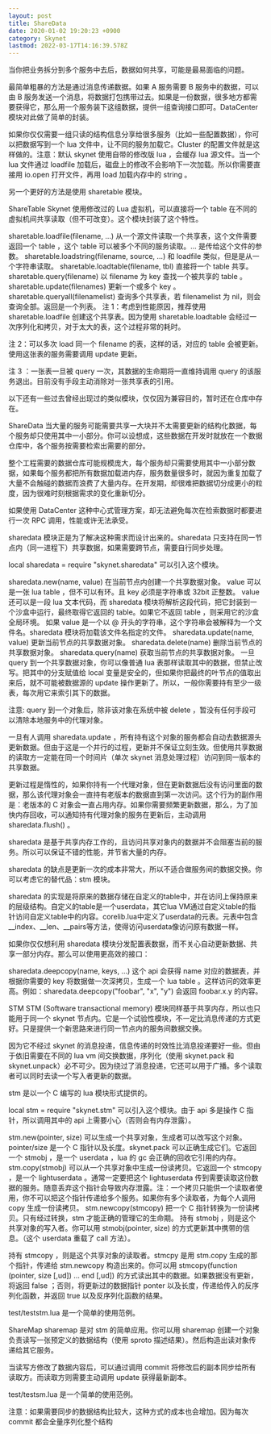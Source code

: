 ```yaml
---
layout: post
title: ShareData
date: 2020-01-02 19:20:23 +0900
category: Skynet
lastmod: 2022-03-17T14:16:39.578Z
---
```


当你把业务拆分到多个服务中去后，数据如何共享，可能是最易面临的问题。

最简单粗暴的方法是通过消息传递数据。如果 A 服务需要 B 服务中的数据，可以由 B 服务发送一个消息，将数据打包携带过去。如果是一份数据，很多地方都需要获得它，那么用一个服务装下这组数据，提供一组查询接口即可。DataCenter 模块对此做了简单的封装。

如果你仅仅需要一组只读的结构信息分享给很多服务（比如一些配置数据），你可以把数据写到一个 lua 文件中，让不同的服务加载它。Cluster 的配置文件就是这样做的。注意：默认 skynet 使用自带的修改版 lua ，会缓存 lua 源文件。当一个 lua 文件通过 loadfile 加载后，磁盘上的修改不会影响下一次加载。所以你需要直接用 io.open 打开文件，再用 load 加载内存中的 string 。

另一个更好的方法是使用 sharetable 模块。

ShareTable
Skynet 使用修改过的 Lua 虚拟机，可以直接将一个 table 在不同的虚拟机间共享读取（但不可改变）。这个模块封装了这个特性。

sharetable.loadfile(filename, ...) 从一个源文件读取一个共享表，这个文件需要返回一个 table ，这个 table 可以被多个不同的服务读取。... 是传给这个文件的参数。
sharetable.loadstring(filename, source, ...) 和 loadfile 类似，但是是从一个字符串读取。
sharetable.loadtable(filename, tbl) 直接将一个 table 共享。
sharetable.query(filename) 以 filename 为 key 查找一个被共享的 table 。
sharetable.update(filenames) 更新一个或多个 key 。
sharetable.queryall(filenamelist) 查询多个共享表，若 filenamelist 为 nil，则会查询全部。返回是一个列表。
注 1：考虑到性能原因，推荐使用 sharetable.loadfile 创建这个共享表。因为使用 sharetable.loadtable 会经过一次序列化和拷贝，对于太大的表，这个过程非常的耗时。

注 2：可以多次 load 同一个 filename 的表，这样的话，对应的 table 会被更新。使用这张表的服务需要调用 update 更新。

注 3 ：一张表一旦被 query 一次，其数据的生命期将一直维持调用 query 的该服务退出。目前没有手段主动消除对一张共享表的引用。

以下还有一些过去曾经出现过的类似模块，仅仅因为兼容目的，暂时还在仓库中存在。

ShareData
当大量的服务可能需要共享一大块并不太需要更新的结构化数据，每个服务却只使用其中一小部分。你可以设想成，这些数据在开发时就放在一个数据仓库中，各个服务按需要检索出需要的部分。

整个工程需要的数据仓库可能规模庞大，每个服务却只需要使用其中一小部分数据，如果每个服务都把所有数据加载进内存，服务数量很多时，就因为重复加载了大量不会触碰的数据而浪费了大量内存。在开发期，却很难把数据切分成更小的粒度，因为很难时刻根据需求的变化重新切分。

如果使用 DataCenter 这种中心式管理方案，却无法避免每次在检索数据时都要进行一次 RPC 调用，性能或许无法承受。

sharedata 模块正是为了解决这种需求而设计出来的。sharedata 只支持在同一节点内（同一进程下）共享数据，如果需要跨节点，需要自行同步处理。

local sharedata = require "skynet.sharedata"
可以引入这个模块。

sharedata.new(name, value) 在当前节点内创建一个共享数据对象。
value 可以是一张 lua table ，但不可以有环。且 key 必须是字符串或 32bit 正整数。
value 还可以是一段 lua 文本代码，而 sharedata 模块将解析这段代码，把它封装到一个沙盒中运行，最终取得它返回的 table。如果它不返回 table ，则采用它的沙盒全局环境。
如果 value 是一个以 @ 开头的字符串，这个字符串会被解释为一个文件名。sharedata 模块将加载该文件名指定的文件。
sharedata.update(name, value) 更新当前节点的共享数据对象。
sharedata.delete(name) 删除当前节点的共享数据对象。
sharedata.query(name) 获取当前节点的共享数据对象。
一旦 query 到一个共享数据对象，你可以像普通 lua 表那样读取其中的数据，但禁止改写。把其中的分支赋值给 local 变量是安全的，但如果你把最终的叶节点的值取出来后，就不可能被数据源的 update 操作更新了。所以，一般你需要持有至少一级表，每次用它来索引其下的数据。

注意: query 到一个对象后，除非该对象在系统中被 delete ，暂没有任何手段可以清除本地服务中的代理对象。

一旦有人调用 sharedata.update ，所有持有这个对象的服务都会自动去数据源头更新数据。但由于这是一个并行的过程，更新并不保证立刻生效。但使用共享数据的读取方一定能在同一个时间片（单次 skynet 消息处理过程）访问到同一版本的共享数据。

更新过程是惰性的，如果你持有一个代理对象，但在更新数据后没有访问里面的数据，那么该代理对象会一直持有老版本的数据直到第一次访问。这个行为的副作用是：老版本的 C 对象会一直占用内存。如果你需要频繁更新数据，那么，为了加快内存回收，可以通知持有代理对象的服务在更新后，主动调用 sharedata.flush() 。

sharedata 是基于共享内存工作的，且访问共享对象内的数据并不会阻塞当前的服务。所以可以保证不错的性能，并节省大量的内存。

sharedata 的缺点是更新一次的成本非常大，所以不适合做服务间的数据交换。你可以考虑它的替代品：stm 模块。

sharedata 的实现是将原来的数据存储在自定义的table中，并在访问上保持原来的层级结构。自定义的table是一个userdata，其它lua VM通过自定义table的指针访问自定义table中的内容。corelib.lua中定义了userdata的元表。元表中包含__index、__len、__pairs等方法，使得访问userdata像访问原有数据一样。

如果你仅仅想利用 sharedata 模块分发配置表数据，而不关心自动更新数据、共享一部分内存。那么可以使用更高效的接口：

sharedata.deepcopy(name, keys, ...) 这个 api 会获得 name 对应的数据表，并根据你需要的 key 将数据做一次深拷贝，生成一个 lua table 。这样访问的效率更高。例如：sharedata.deepcopy("foobar", "x", "y") 会返回 foobar.x.y 的内容。

STM
STM (Software transactional memory) 模块同样基于共享内存，所以也只能用于同一个 skynet 节点内。它是一个试验性模块，不一定比消息传递的方式更好。只是提供一个新思路来进行同一节点内的服务间数据交换。

因为它不经过 skynet 的消息投递，信息传递的时效性比消息投递要好一些。但由于依旧需要在不同的 lua vm 间交换数据，序列化（使用 skynet.pack 和 skynet.unpack）必不可少。因为绕过了消息投递，它还可以用于广播。多个读取者可以同时去读一个写入者更新的数据。

stm 是以一个 C 编写的 lua 模块形式提供的。

local stm = require "skynet.stm"
可以引入这个模块。由于 api 多是操作 C 指针，所以调用其中的 api 上需要小心（否则会有内存泄露）。

stm.new(pointer, size) 可以生成一个共享对象，生成者可以改写这个对象。pointer/size 是一个 C 指针以及长度。skynet.pack 可以正确生成它们。它返回一个 stmobj ，是一个 userdata ，lua 的 gc 会正确的回收它引用的内存。
stm.copy(stmobj) 可以从一个共享对象中生成一份读拷贝。它返回一个 stmcopy ，是一个 lightuserdata 。通常一定要把这个 lightuserdata 传到需要读取这份数据的服务。随意丢弃这个指针会导致内存泄露。注：一个拷贝只能供一个读取者使用，你不可以把这个指针传递给多个服务。如果你有多个读取者，为每个人调用 copy 生成一份读拷贝。
stm.newcopy(stmcopy) 把一个 C 指针转换为一份读拷贝。只有经过转换，stm 才能正确的管理它的生命期。
持有 stmobj ，则是这个共享对象的写入者。你可以用 stmobj(pointer, size) 的方式更新其中携带的信息。（这个 userdata 重载了 call 方法）。

持有 stmcopy ，则是这个共享对象的读取者。stmcpy 是用 stm.copy 生成的那个指针，传递给 stm.newcopy 构造出来的。你可以用 stmcopy(function (pointer, size [,ud]) ... end [,ud]) 的方式读出其中的数据。如果数据没有更新，将返回 false ；否则，将更新过的数据指针 ponter 以及长度，传递给传入的反序列化函数，并返回 true 以及反序列化函数的结果。

test/teststm.lua 是一个简单的使用范例。

ShareMap
sharemap 是对 stm 的简单应用。你可以用 sharemap 创建一个对象负责读写一张预定义的数据结构（使用 sproto 描述结果）。然后构造出读对象传递给其它服务。

当读写方修改了数据内容后，可以通过调用 commit 将修改后的副本同步给所有读取方。而读取方则需要主动调用 update 获得最新副本。

test/testsm.lua 是一个简单的使用范例。

注意：如果需要同步的数据结构比较大，这种方式的成本也会增加。因为每次 commit 都会全量序列化整个结构
